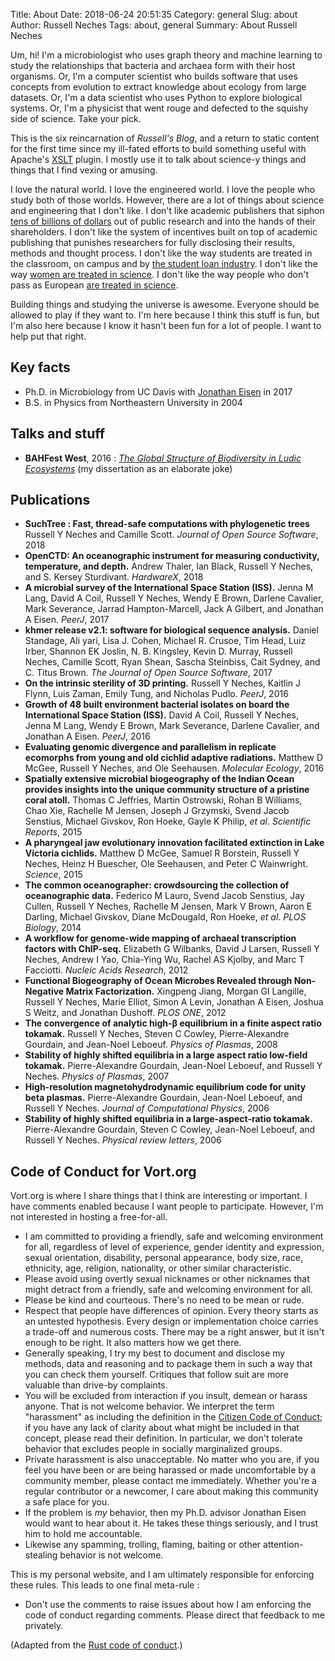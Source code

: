 Title: About
Date: 2018-06-24 20:51:35
Category: general
Slug: about
Author: Russell Neches
Tags: about, general
Summary: About Russell Neches

Um, hi! I'm a microbiologist who uses graph theory and machine learning to study the relationships that bacteria and archaea form with their host organisms. Or, I'm a computer scientist who builds software that uses concepts from evolution to extract knowledge about ecology from large datasets. Or, I'm a data scientist who uses Python to explore biological systems. Or, I'm a physicist that went rouge and defected to the squishy side of science. Take your pick.

This is the six reincarnation of _Russell's Blog_, and a return to static content for the first time since my ill-fated efforts to build something useful with Apache's [XSLT](https://en.wikipedia.org/wiki/XSLT) plugin. I mostly use it to talk about science-y things and things that I find vexing or amusing.

I love the natural world. I love the engineered world. I love the people who study both of those worlds. However, there are a lot of things about science and engineering that I don't like. I don't like academic publishers that siphon [tens of billions of dollars](https://www.theguardian.com/science/2017/jun/27/profitable-business-scientific-publishing-bad-for-science) out of public research and into the hands of their shareholders. I don't like the system of incentives built on top of academic publishing that punishes researchers for fully disclosing their results, methods and thought process. I don't like the way students are treated in the classroom, on campus and by [the student loan industry](https://www.youtube.com/watch?v=PE66HEZBZYE). I don't like the way [women are treated in science](http://sites.nationalacademies.org/shstudy/index.htm). I don't like the way people who don't pass as European [are treated in science](https://qz.com/432756/in-39-years-us-physics-doctorates-went-to-66-black-women-and-22000-white-men/).

Building things and studying the universe is awesome. Everyone should be allowed to play if they want to. I'm here because I think this stuff is fun, but I'm also here because I know it hasn't been fun for a lot of people. I want to help put that right.

## Key facts

* Ph.D. in Microbiology from UC Davis with [Jonathan Eisen](https://phylogenomics.me) in 2017
* B.S. in Physics from Northeastern University in 2004

## Talks and stuff

* **BAHFest West**, 2016 : [_The Global Structure of Biodiversity in Ludic Ecosystems_](https://www.youtube.com/watch?v=iFu3WJDMeDs) (my dissertation as an elaborate joke)


## Publications

* **SuchTree : Fast, thread-safe computations with phylogenetic trees** Russell Y Neches and Camille Scott. _Journal of Open Source Software_, 2018
* **OpenCTD: An oceanographic instrument for measuring conductivity, temperature, and depth.** Andrew Thaler, Ian Black, Russell Y Neches, and S. Kersey Sturdivant. _HardwareX_, 2018
* **A microbial survey of the International Space Station (ISS).** Jenna M Lang, David A Coil, Russell Y Neches, Wendy E Brown, Darlene Cavalier, Mark Severance, Jarrad Hampton-Marcell, Jack A Gilbert, and Jonathan A Eisen. _PeerJ_, 2017
* **khmer release v2.1: software for biological sequence analysis.** Daniel Standage, Ali yari, Lisa J. Cohen, Michael R. Crusoe, Tim Head, Luiz Irber, Shannon EK Joslin, N. B. Kingsley, Kevin D. Murray, Russell Neches, Camille Scott, Ryan Shean, Sascha Steinbiss, Cait Sydney, and C. Titus Brown. _The Journal of Open Source Software_, 2017
* **On the intrinsic sterility of 3D printing.** Russell Y Neches, Kaitlin J Flynn, Luis Zaman, Emily Tung, and Nicholas Pudlo. _PeerJ_, 2016
* **Growth of 48 built environment bacterial isolates on board the International Space Station (ISS).** David A Coil, Russell Y Neches, Jenna M Lang, Wendy E Brown, Mark Severance, Darlene Cavalier, and Jonathan A Eisen. _PeerJ_, 2016
* **Evaluating genomic divergence and parallelism in replicate ecomorphs from young and old cichlid adaptive radiations.** Matthew D McGee, Russell Y Neches, and Ole Seehausen. _Molecular Ecology_, 2016
* **Spatially extensive microbial biogeography of the Indian Ocean provides insights into the unique community structure of a pristine coral atoll.** Thomas C Jeffries, Martin Ostrowski, Rohan B Williams, Chao Xie, Rachelle M Jensen, Joseph J Grzymski, Svend Jacob Senstius, Michael Givskov, Ron Hoeke, Gayle K Philip, _et al_. _Scientific Reports_, 2015
* **A pharyngeal jaw evolutionary innovation facilitated extinction in Lake Victoria cichlids.** Matthew D McGee, Samuel R Borstein, Russell Y Neches, Heinz H Buescher, Ole Seehausen, and Peter C Wainwright. _Science_, 2015
* **The common oceanographer: crowdsourcing the collection of oceanographic data.** Federico M Lauro, Svend Jacob Senstius, Jay Cullen, Russell Y Neches, Rachelle M Jensen, Mark V Brown, Aaron E Darling, Michael Givskov, Diane McDougald, Ron Hoeke, _et al_. _PLOS Biology_, 2014
* **A workflow for genome-wide mapping of archaeal transcription factors with ChIP-seq.** Elizabeth G Wilbanks, David J Larsen, Russell Y Neches, Andrew I Yao, Chia-Ying Wu, Rachel AS Kjolby, and Marc T Facciotti. _Nucleic Acids Research_, 2012
* **Functional Biogeography of Ocean Microbes Revealed through Non-Negative Matrix Factorization.** Xingpeng Jiang, Morgan GI Langille, Russell Y Neches, Marie Elliot, Simon A Levin, Jonathan A Eisen, Joshua S Weitz, and Jonathan Dushoff. _PLOS ONE_, 2012
* **The convergence of analytic high-β equilibrium in a finite aspect ratio tokamak.** Russell Y Neches, Steven C Cowley, Pierre-Alexandre Gourdain, and Jean-Noel Leboeuf. _Physics of Plasmas_, 2008
* **Stability of highly shifted equilibria in a large aspect ratio low-field tokamak.** Pierre-Alexandre Gourdain, Jean-Noel Leboeuf, and Russell Y Neches. _Physics of Plasmas_, 2007
* **High-resolution magnetohydrodynamic equilibrium code for unity beta plasmas.** Pierre-Alexandre Gourdain, Jean-Noel Leboeuf, and Russell Y Neches.  _Journal of Computational Physics_, 2006
* **Stability of highly shifted equilibria in a large-aspect-ratio tokamak.** Pierre-Alexandre Gourdain, Steven C Cowley, Jean-Noel Leboeuf, and Russell Y Neches. _Physical review letters_, 2006

## Code of Conduct for Vort.org

Vort.org is where I share things that I think are interesting or important. I have comments enabled because I want people to participate. However, I'm not interested in hosting a free-for-all.

* I am committed to providing a friendly, safe and welcoming environment for all, regardless of level of experience, gender identity and expression, sexual orientation, disability, personal appearance, body size, race, ethnicity, age, religion, nationality, or other similar characteristic.
* Please avoid using overtly sexual nicknames or other nicknames that might detract from a friendly, safe and welcoming environment for all.
* Please be kind and courteous. There's no need to be mean or rude.
* Respect that people have differences of opinion. Every theory starts as an untested hypothesis. Every design or implementation choice carries a trade-off and numerous costs. There may be a right answer, but it isn't enough to be right. It also matters how we get there.
* Generally speaking, I try my best to document and disclose my methods, data and reasoning and to package them in such a way that you can check them yourself. Critiques that follow suit are more valuable than drive-by complaints.
* You will be excluded from interaction if you insult, demean or harass anyone. That is not welcome behavior. We interpret the term "harassment" as including the definition in the [Citizen Code of Conduct](http://citizencodeofconduct.org/); if you have any lack of clarity about what might be included in that concept, please read their definition. In particular, we don't tolerate behavior that excludes people in socially marginalized groups.
* Private harassment is also unacceptable. No matter who you are, if you feel you have been or are being harassed or made uncomfortable by a community member, please contact me immediately. Whether you're a regular contributor or a newcomer, I care about making this community a safe place for you.
* If the problem is _my_ behavior, then my Ph.D. advisor Jonathan Eisen would want to hear about it. He takes these things seriously, and I trust him to hold me accountable.
* Likewise any spamming, trolling, flaming, baiting or other attention-stealing behavior is not welcome.
 
This is my personal website, and I am ultimately responsible for enforcing these rules. This leads to one final meta-rule :

* Don't use the comments to raise issues about how I am enforcing the code of conduct regarding comments. Please direct that feedback to me privately.

(Adapted from the [Rust code of conduct](https://github.com/rust-lang/rust/blob/master/CODE_OF_CONDUCT.md).)